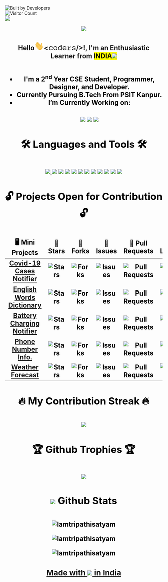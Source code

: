 ![Built by Developers](https://forthebadge.com/images/badges/built-by-developers.svg)  <br/>
![Visitor Count](https://profile-counter.glitch.me/{Iamtripathisatyam}/count.svg) <br/>
![](https://komarev.com/ghpvc/?username=Iamtripathisatyam)<br/>

<p align="center">
<img src="https://github.com/Iamtripathisatyam/iamtripathisatyam/blob/master/Content/Programmer.gif" width="200px">
</p>
     
### <h2 align="center">Hello<img src="https://raw.githubusercontent.com/ABSphreak/ABSphreak/master/gifs/Hi.gif" width="30px"><𝚌𝚘𝚍𝚎𝚛𝚜/>!,  I'm an Enthusiastic Learner from <mark>INDIA<mark/><img src="https://github.com/Iamtripathisatyam/iamtripathisatyam/blob/master/Content/flag.gif" width="30px"><h2/>
    
<h4>   
    
- I'm a 2<sup>nd</sup> Year CSE Student, **Programmer**, **Designer**, and **Developer**.
- Currently Pursuing **B.Tech From **PSIT** Kanpur.**
- I’m Currently **Working on:** <h4><img src="https://img.shields.io/badge/PYTHON-PROGRAMMING-yellow.svg?label=PYTHON&style=social&logo=python&logoColor=green">  <img src="https://img.shields.io/badge/DATA-STRUCTURES-9cf.svg?label=DATA&style=social&logo=GraphQL&logoColor=red"> <img src="https://img.shields.io/badge/CANVA-DESIGNING-green.svg?label=CANVA&style=social&logo=canva&logoColor=informational"><h4/>
<h4/>

### <h2 align="center">🛠️ Languages and Tools 🛠️<h2/>
    
<p align="center">
<a href="https://www.python.org/"><img src="https://icons.iconarchive.com/icons/cornmanthe3rd/plex/48/Other-python-icon.png">
<a href="https://en.wikipedia.org/wiki/C_(programming_language)"><img src="https://icons.iconarchive.com/icons/mattahan/umicons/48/Letter-C-icon.png"></a>
<a href="https://html.com/"><img src="https://icons.iconarchive.com/icons/graphics-vibe/developer/48/html-5-icon.png"></a>
<a href="https://github.com/Iamtripathisatyam/"><img src="https://icons.iconarchive.com/icons/papirus-team/papirus-apps/48/github-icon.png"></a>
<a href="https://en.wikipedia.org/wiki/Data_structure"><img src="https://icons.iconarchive.com/icons/graphicloads/colorful-long-shadow/48/Networking-icon.png"></a>
<a href="https://sourceforge.net/projects/dev-cpp/"><img src="https://icons.iconarchive.com/icons/hopstarter/sleek-xp-software/48/Dev-icon.png"></a>
<a href="https://www.jetbrains.com/pycharm/"><img src="https://icons.iconarchive.com/icons/papirus-team/papirus-apps/48/pycharm-icon.png"></a>
<a href="https://code.visualstudio.com/"><img src="https://icons.iconarchive.com/icons/papirus-team/papirus-apps/48/visual-studio-code-icon.png"></a>
<a href="https://www.microsoft.com/en-in/microsoft-365/word"><img src="https://icons.iconarchive.com/icons/benjigarner/softdimension/48/MS-Word-2-icon.png"></a>
<a href="https://www.canva.com/"><img src="https://icons.iconarchive.com/icons/rud3boy/mac-apps/48/ps-icon.png"></a>
<a href="https://docs.microsoft.com/en-us/windows/terminal/"><img src="https://icons.iconarchive.com/icons/double-j-design/ravenna-3d/48/Window-Command-Line-icon.png"></a>
<a href="https://www.microsoft.com/en-us/windows"><img src="https://icons.iconarchive.com/icons/martz90/circle/48/windows-8-icon.png"></a>
</p>

### <h2 align="center">🔓 Projects Open for Contribution 🔓<h2/> 

<table align="center">
    <thead align="center">
        <tr border: none;>
            <td><b>🖥️ Mini Projects</b></td>
            <td><b>🌟 Stars</b></td>
            <td><b>🍴 Forks</b></td>
            <td><b>🐛 Issues</b></td>
            <td><b>🔔 Pull Requests</b></td>
            <td><b>👨‍💻 Language</b></td>
        </tr>
     </thead>
    <tbody>
        <tr>
            <td><a href="https://github.com/Iamtripathisatyam/Covid_Cases_Notifier"</a><b>Covid-19 Cases Notifier</b></td>
            <td><img alt="Stars"src="https://img.shields.io/github/stars/Iamtripathisatyam/Covid_Cases_Notifier?style=flat-square&labelColor=343b41"/></td>
            <td><img alt="Forks"src="https://img.shields.io/github/forks/Iamtripathisatyam/Covid_Cases_Notifier?style=flat-square&labelColor=343b41"/></td>
            <td><img alt="Issues"src="https://img.shields.io/github/issues/Iamtripathisatyam/Covid_Cases_Notifier?style=flat-square&labelColor=343b41"/></td>
            <td><img alt="Pull Requests"src="https://img.shields.io/github/issues-pr/Iamtripathisatyam/Covid_Cases_Notifier?style=flat-square"/></td>
            <td><img alt="Language"src="https://img.shields.io/github/languages/top/Iamtripathisatyam/Covid_Cases_Notifier?label=Python&style=flat-square"/></td>
        </td>
        <tr>
            <td><a href="https://github.com/Iamtripathisatyam/Words_Dictionary"</a><b>English Words Dictionary</b></td>
            <td><img alt="Stars"src="https://img.shields.io/github/stars/Iamtripathisatyam/Words_Dictionary?style=flat-square&labelColor=343b41"/></td>
            <td><img alt="Forks"src="https://img.shields.io/github/forks/Iamtripathisatyam/Words_Dictionary?style=flat-square&labelColor=343b41"/></td>
            <td><img alt="Issues"src="https://img.shields.io/github/issues/Iamtripathisatyam/Words_Dictionary?style=flat-square&labelColor=343b41"/></td>
            <td><img alt="Pull Requests"src="https://img.shields.io/github/issues-pr/Iamtripathisatyam/Words_Dictionary?style=flat-square"/></td>
            <td><img alt="Language"src="https://img.shields.io/github/languages/top/Iamtripathisatyam/Words_Dictionary?label=Python&style=flat-square"/></td>
        </tr>
        <tr>
            <td><a href="https://github.com/Iamtripathisatyam/Battery_Charge_Notifier"</a><b>Battery Charging Notifier</b></td>
            <td><img alt="Stars"src="https://img.shields.io/github/stars/Iamtripathisatyam/Battery_Charge_Notifier?style=flat-square&labelColor=343b41"/></td>
            <td><img alt="Forks"src="https://img.shields.io/github/forks/Iamtripathisatyam/Battery_Charge_Notifier?style=flat-square&labelColor=343b41"/></td>
            <td><img alt="Issues"src="https://img.shields.io/github/issues/Iamtripathisatyam/Battery_Charge_Notifier?style=flat-square&labelColor=343b41"/></td>
            <td><img alt="Pull Requests"src="https://img.shields.io/github/issues-pr/Iamtripathisatyam/Battery_Charge_Notifier?style=flat-square"/></td>
            <td><img alt="Language"src="https://img.shields.io/github/languages/top/Iamtripathisatyam/Battery_Charge_Notifier?label=Python&style=flat-square"/></td>
       </tr>
        <tr>
            <td><a href="https://github.com/Iamtripathisatyam/Phone_Number_Info"</a><b>Phone Number Info.</b></td>
            <td><img alt="Stars"src="https://img.shields.io/github/stars/Iamtripathisatyam/Phone_Number_Info?style=flat-square&labelColor=343b41"/></td>
            <td><img alt="Forks"src="https://img.shields.io/github/forks/Iamtripathisatyam/Phone_Number_Info?style=flat-square&labelColor=343b41"/></td>
            <td><img alt="Issues"src="https://img.shields.io/github/issues/Iamtripathisatyam/Phone_Number_Info?style=flat-square&labelColor=343b41"/></td>
            <td><img alt="Pull Requests"src="https://img.shields.io/github/issues-pr/Iamtripathisatyam/Phone_Number_Info?style=flat-square"/></td>
            <td><img alt="Language"src="https://img.shields.io/github/languages/top/Iamtripathisatyam/Phone_Number_Info?label=Python&style=flat-square"/></td>
    </tr>
        <tr>
            <td><a href="https://github.com/Iamtripathisatyam/Weather_Updates_Notifier"</a><b>Weather Forecast</b></td>
            <td><img alt="Stars"src="https://img.shields.io/github/stars/Iamtripathisatyam/Weather_Updates_Notifier?style=flat-square&labelColor=343b41"/></td>
            <td><img alt="Forks"src="https://img.shields.io/github/forks/Iamtripathisatyam/Weather_Updates_Notifier?style=flat-square&labelColor=343b41"/></td>
            <td><img alt="Issues"src="https://img.shields.io/github/issues/Iamtripathisatyam/Weather_Updates_Notifier?style=flat-square&labelColor=343b41"/></td>
            <td><img alt="Pull Requests"src="https://img.shields.io/github/issues-pr/Iamtripathisatyam/Weather_Updates_Notifier?style=flat-square"/></td>
            <td><img alt="Language"src="https://img.shields.io/github/languages/top/Iamtripathisatyam/Weather_Updates_Notifier?label=Python&style=flat-square"/></td>
       </tr>
    </tbody>        
</table>

### <h2 align="center">🔥 My Contribution Streak 🔥<h2/>
<p align="center">
  <a href="https://github.com/Iamtripathisatyam/github-readme-streak-stats">
    <img src="https://github-readme-streak-stats.herokuapp.com/?user=Iamtripathisatyam&theme=dark&hide_border=true&background=0D1117&stroke=0000"/>
  </a>
    
### <h2 align="center">🏆 Github Trophies 🏆<h2/>
<p align="center">
  <a href="https://github.com/ryo-ma/github-profile-trophy" target="_blank">
    <img src="https://github-profile-trophy.vercel.app/?username=Iamtripathisatyam&theme=gruvbox"/>
  </a>
</p>
    
### <h2 align="center"><img src="https://icons.iconarchive.com/icons/kyo-tux/phuzion/24/Misc-Stats-icon.png"> Github Stats<h2/>   
      
<p align="center">
<img src="https://activity-graph.herokuapp.com/graph?username=Iamtripathisatyam&theme=xcode" alt="Iamtripathisatyam" />
</p>

<p align="center">
<img src="https://github-readme-stats.vercel.app/api?username=Iamtripathisatyam&show_icons=true&theme=dracula" alt="Iamtripathisatyam" />
</p>

<p align="center">
<img src="https://github-readme-stats.vercel.app/api/top-langs/?username=Iamtripathisatyam&theme=dracula&layout=compact" alt="Iamtripathisatyam" />
</p>

### <h3 align="center"><a href="https://github.com/Iamtripathisatyam">Made with <img src="https://icons.iconarchive.com/icons/designbolts/free-valentine-heart/48/Heart-icon.png" width="20px"> in India</a><h3/>
    
